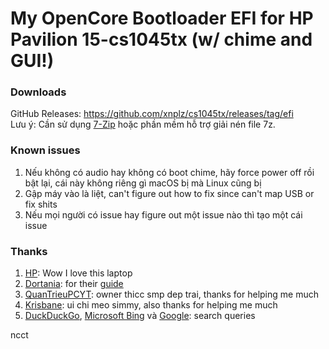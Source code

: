 # My OpenCore Bootloader EFI for HP Pavilion 15-cs1045tx (w/ chime and GUI!)

### Downloads
GitHub Releases: https://github.com/xnplz/cs1045tx/releases/tag/efi  
Lưu ý: Cần sử dụng [7-Zip](https://7zip.org) hoặc phần mềm hỗ trợ giải nén file 7z.

### Known issues  
1. Nếu không có audio hay không có boot chime, hãy force power off rồi bật lại, cái này không riêng gì macOS bị mà Linux cũng bị
2. Gập máy vào là liệt, can't figure out how to fix since can't map USB or fix shits
3. Nếu mọi người có issue hay figure out một issue nào thì tạo một cái issue

### Thanks
1. [HP](https://www.hp.com/vn-vi/home.html): Wow I love this laptop
2. [Dortania](https://github.com/dortania): for their [guide](https://dortania.github.io/OpenCore-Install-Guide)
3. [QuanTrieuPCYT](https://github.com/quantrieupcyt): owner thicc smp dep trai, thanks for helping me much
4. [Krisbane](https://github.com/krisbane): ui chi meo simmy, also thanks for helping me much
5. [DuckDuckGo](https://duck.com), [Microsoft Bing](https://bing.com) và [Google](https://google.com.vn): search queries

ncct

